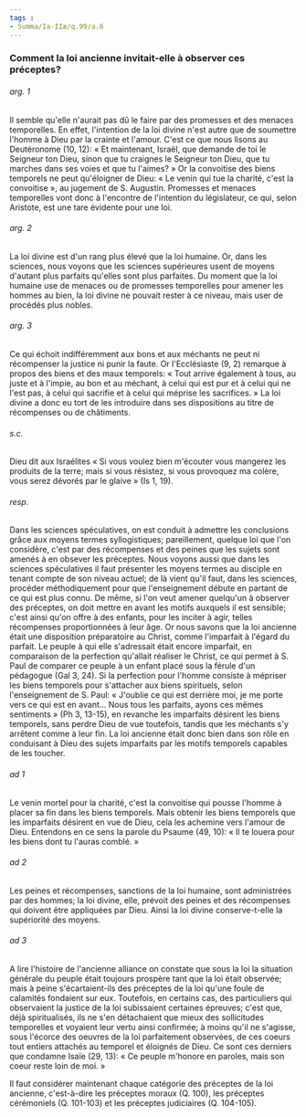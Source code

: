 ```yaml
---
tags : 
- Summa/Ia-IIæ/q.99/a.6
---
```


### Comment la loi ancienne invitait-elle à observer ces préceptes?

###### arg. 1
Il semble qu'elle n'aurait pas dû le faire par des promesses et des menaces temporelles. En effet, l'intention de la loi divine n'est autre que de soumettre l'homme à Dieu par la crainte et l'amour. C'est ce que nous lisons au Deutéronome (10, 12): « Et maintenant, Israël, que demande de toi le Seigneur ton Dieu, sinon que tu craignes le Seigneur ton Dieu, que tu marches dans ses voies et que tu l'aimes? » Or la convoitise des biens temporels ne peut qu'éloigner de Dieu: « Le venin qui tue la charité, c'est la convoitise », au jugement de S. Augustin. Promesses et menaces temporelles vont donc à l'encontre de l'intention du législateur, ce qui, selon Aristote, est une tare évidente pour une loi. 

###### arg. 2
La loi divine est d'un rang plus élevé que la loi humaine. Or, dans les sciences, nous voyons que les sciences supérieures usent de moyens d'autant plus parfaits qu'elles sont plus parfaites. Du moment que la loi humaine use de menaces ou de promesses temporelles pour amener les hommes au bien, la loi divine ne pouvait rester à ce niveau, mais user de procédés plus nobles. 

###### arg. 3
Ce qui échoit indifféremment aux bons et aux méchants ne peut ni récompenser la justice ni punir la faute. Or l'Ecclésiaste (9, 2) remarque à propos des biens et des maux temporels: « Tout arrive également à tous, au juste et à l'impie, au bon et au méchant, à celui qui est pur et à celui qui ne l'est pas, à celui qui sacrifie et à celui qui méprise les sacrifices. » La loi divine a donc eu tort de les introduire dans ses dispositions au titre de récompenses ou de châtiments. 

###### s.c.
Dieu dit aux Israélites « Si vous voulez bien m'écouter vous mangerez les produits de la terre; mais si vous résistez, si vous provoquez ma colère, vous serez dévorés par le glaive » (Is 1, 19). 

###### resp.
Dans les sciences spéculatives, on est conduit à admettre les conclusions grâce aux moyens termes syllogistiques; pareillement, quelque loi que l'on considère, c'est par des récompenses et des peines que les sujets sont amenés à en obsever les préceptes. Nous voyons aussi que dans les sciences spéculatives il faut présenter les moyens termes au disciple en tenant compte de son niveau actuel; de là vient qu'il faut, dans les sciences, procéder méthodiquement pour que l'enseignement débute en partant de ce qui est plus connu. De même, si l'on veut amener quelqu'un à observer des préceptes, on doit mettre en avant les motifs auxquels il est sensible; c'est ainsi qu'on offre à des enfants, pour les inciter à agir, telles récompenses proportionnées à leur âge. Or nous savons que la loi ancienne était une disposition préparatoire au Christ, comme l'imparfait à l'égard du parfait. Le peuple à qui elle s'adressait était encore imparfait, en comparaison de la perfection qu'allait réaliser le Christ, ce qui permet à S. Paul de comparer ce peuple à un enfant placé sous la férule d'un pédagogue (Gal 3, 24). Si la perfection pour l'homme consiste à mépriser les biens temporels pour s'attacher aux biens spirituels, selon l'enseignement de S. Paul: « J'oublie ce qui est derrière moi, je me porte vers ce qui est en avant... Nous tous les parfaits, ayons ces mêmes sentiments » (Ph 3, 13-15), en revanche les imparfaits désirent les biens temporels, sans perdre Dieu de vue toutefois, tandis que les méchants s'y arrêtent comme à leur fin. La loi ancienne était donc bien dans son rôle en conduisant à Dieu des sujets imparfaits par les motifs temporels capables de les toucher. 

###### ad 1
Le venin mortel pour la charité, c'est la convoitise qui pousse l'homme à placer sa fin dans les biens temporels. Mais obtenir les biens temporels que les imparfaits désirent en vue de Dieu, cela les achemine vers l'amour de Dieu. Entendons en ce sens la parole du Psaume (49, 10): « Il te louera pour les biens dont tu l'auras comblé. » 

###### ad 2
Les peines et récompenses, sanctions de la loi humaine, sont administrées par des hommes; la loi divine, elle, prévoit des peines et des récompenses qui doivent être appliquées par Dieu. Ainsi la loi divine conserve-t-elle la supériorité des moyens. 

###### ad 3
A lire l'histoire de l'ancienne alliance on constate que sous la loi la situation générale du peuple était toujours prospère tant que la loi était observée; mais à peine s'écartaient-ils des préceptes de la loi qu'une foule de calamités fondaient sur eux. Toutefois, en certains cas, des particuliers qui observaient la justice de la loi subissaient certaines épreuves; c'est que, déjà spiritualisés, ils ne s'en détachaient que mieux des sollicitudes temporelles et voyaient leur vertu ainsi confirmée; à moins qu'il ne s'agisse, sous l'écorce des oeuvres de la loi parfaitement observées, de ces coeurs tout entiers attachés au temporel et éloignés de Dieu. Ce sont ces derniers que condamne Isaïe (29, 13): « Ce peuple m'honore en paroles, mais son coeur reste loin de moi. » 

Il faut considérer maintenant chaque catégorie des préceptes de la loi ancienne, c'est-à-dire les préceptes moraux (Q. 100), les préceptes cérémoniels (Q. 101-103) et les préceptes judiciaires (Q. 104-105). 

